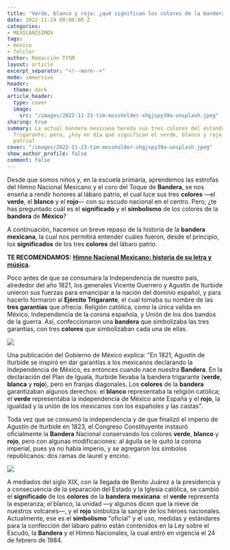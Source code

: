 ```yaml
---
title: 'Verde, blanco y rojo: ¿qué significan los colores de la bandera de México?'
date: 2022-11-24 00:00:00 Z
categories:
- MEXICANISIMOS
tags:
- mexico
- folclor
author: Redacción TYSM
layout: article
excerpt_separator: "<!--more-->"
mode: immersive
header:
  theme: dark
article_header:
  type: cover
  image:
    src: "/images/2022-11-23-tim-mossholder-shgjspy39a-unsplash.jpeg"
sharing: true
summary: La actual bandera mexicana hereda sus tres colores del estandarte del Ejército
  Trigarante; pero, ¿hoy en día qué significan el verde, blanco y rojo de la enseña
  patria?
cover: "/images/2022-11-23-tim-mossholder-shgjspy39a-unsplash.jpeg"
show_author_profile: false
comment: false
---
```


Desde que somos niños y, en la escuela primaria, aprendemos las estrofas del Himno Nacional Mexicano y el coro del Toque de **Bandera**, se nos enseña a rendir honores al lábaro patrio, el cual luce sus tres **colores** —el **verde**, el **blanco** y el **rojo**— con su escudo nacional en el centro. Pero, ¿te has preguntado cuál es el **significado** y el **simbolismo** de los colores de la **bandera** de **México**?

A continuación, hacemos un breve repaso de la historia de la **bandera** **mexicana**, la cual nos permitirá entender cuáles fueron, desde el principio, los **significados** de los tres **colores** del lábaro patrio.

**TE RECOMENDAMOS:** [**Himno Nacional Mexicano: historia de su letra y música**](https://blog.tonoysumariachi.com/mexicanisimos/2022/07/26/himno-nacional-mexicano-historia-de-su-letra-y-musica.html)**.**

Poco antes de que se consumara la Independencia de nuestro país, alrededor del año 1821, los generales Vicente Guerrero y Agustín de Iturbide unieron sus fuerzas para emancipar a la nación del dominio español, y para hacerlo formaron al **Ejército Trigarante**, el cual tomaba su nombre de las **tres garantías** que ofrecía: Religión católica, como la única valida en México; Independencia de la corona española, y Unión de los dos bandos de la guerra. Así, confeccionaron una **bandera** que simbolizaba las tres garantías, con tres **colores** que simbolizaban cada una de ellas.

![](https://upload.wikimedia.org/wikipedia/commons/thumb/0/0c/Bandera_Ej%C3%A9rcito_Trigarante_del_Regimiento_de_Infanter%C3%ADa_de_Iturbide.jpg/1024px-Bandera_Ej%C3%A9rcito_Trigarante_del_Regimiento_de_Infanter%C3%ADa_de_Iturbide.jpg)

Una publicación del Gobierno de México explica: "En 1821, Agustín de Iturbide se inspiró en dar garantías a los mexicanos declarando la Independencia de México, es entonces cuando nace nuestra **Bandera**. En la declaración del Plan de Iguala, Iturbide llevaba la bandera trigarante (**verde**, **blanca** y **rojo**), pero en franjas diagonales. Los **colores** de la **bandera** garantizaban algunos derechos: el **blanco** representaba la religión católica; el **verde** representaba la independencia de México ante España y el **rojo**, la igualdad y la unión de los mexicanos con los españoles y las castas".

Toda vez que se consumó la independencia y de que finalizó el imperio de Agustín de Iturbide en 1823, el Congreso Constituyente instauró oficialmente la **Bandera** Nacional conservando los colores **verde**, **blanco** y **rojo**, pero con algunas modificaciones: al águila se le quitó la corona imperial, pues ya no había imperio, y se agregaron los símbolos republicanos: dos ramas de laurel y encino.

![](https://upload.wikimedia.org/wikipedia/commons/3/36/Bandera_del_Ej%C3%A9rcito_Constitucionalista_Mexico.jpg)

A mediados del siglo XIX, con la llegada de Benito Juárez a la presidencia y a consecuencia de la separación del Estado y la Iglesia católica, se cambió el **significado** de los **colores** de la **bandera** **mexicana**: el **verde** representa la esperanza; el blanco, la unidad —y algunos dicen que la nieve de nuestros volcanes—, y el **rojo** simboliza la sangre de los héroes nacionales. Actualmente, ese es el **simbolismo** "oficial" y el uso, medidas y estándares para la confección del lábaro patrio están contenidos en la Ley sobre el Escudo, la **Bandera** y el Himno Nacionales, la cual entró en vigencia el 24 de febrero de 1984.
